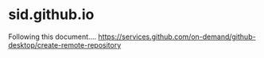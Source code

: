 # sid.github.io
Following this document.... https://services.github.com/on-demand/github-desktop/create-remote-repository

